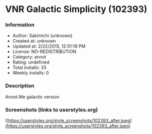 # VNR Galactic Simplicity (102393)

### Information
- Author: Sakimichi (unknown)
- Created at: unknown
- Updated at: 2/22/2015, 12:51:19 PM
- License: NO-REDISTRIBUTION
- Category: annot
- Rating: undefined
- Total installs: 33
- Weekly installs: 0


### Description
Annot.Me galactic version


### Screenshots (links to userstyles.org)
![https://userstyles.org/style_screenshots/102393_after.jpeg](https://userstyles.org/style_screenshots/102393_after.jpeg)



